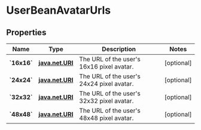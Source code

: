 
# UserBeanAvatarUrls

## Properties
Name | Type | Description | Notes
------------ | ------------- | ------------- | -------------
**&#x60;16x16&#x60;** | [**java.net.URI**](java.net.URI.md) | The URL of the user&#39;s 16x16 pixel avatar. |  [optional]
**&#x60;24x24&#x60;** | [**java.net.URI**](java.net.URI.md) | The URL of the user&#39;s 24x24 pixel avatar. |  [optional]
**&#x60;32x32&#x60;** | [**java.net.URI**](java.net.URI.md) | The URL of the user&#39;s 32x32 pixel avatar. |  [optional]
**&#x60;48x48&#x60;** | [**java.net.URI**](java.net.URI.md) | The URL of the user&#39;s 48x48 pixel avatar. |  [optional]




